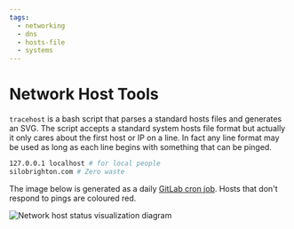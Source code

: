 ```yaml
---
tags:
  - networking
  - dns
  - hosts-file
  - systems
---
```





# Network Host Tools

`tracehost` is a bash script that parses a standard hosts files and generates
an SVG. The script accepts a standard system hosts file format but actually it
only cares about the first host or IP on a line. In fact any line format may be
used as long as each line begins with something that can be pinged.

```bash
127.0.0.1 localhost # for local people
silobrighton.com # Zero waste
```

The image below is generated as a daily [GitLab cron
job](https://gitlab.com/deanturpin/tracehost). Hosts that don't respond to
pings are coloured red.

![Network host status visualization diagram](https://germs.dev/hosts.svg)

